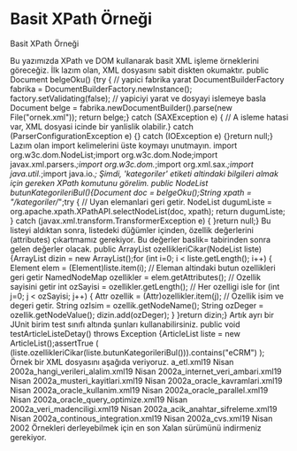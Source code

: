 # Basit XPath Örneği


Basit XPath Örneği



 Bu yazımızda XPath ve DOM kullanarak basit XML işleme örneklerini göreceğiz. İlk lazım olan, XML dosyasını sabit diskten okumaktır.                  public Document belgeOku() {try {  // yapici fabrika yarat  DocumentBuilderFactory fabrika = DocumentBuilderFactory.newInstance();  factory.setValidating(false);  // yapiciyi yarat ve dosyayi islemeye basla  Document belge = fabrika.newDocumentBuilder().parse(new File("ornek.xml"));  return belge;} catch (SAXException e) {  // A isleme hatasi var, XML dosyasi icinde bir yanlislik olabilir.} catch (ParserConfigurationException e) {} catch (IOException e) {}return null;}              Lazım olan import kelimelerini üste koymayı unutmayın.                import org.w3c.dom.NodeList;import org.w3c.dom.Node;import javax.xml.parsers.*;import org.w3c.dom.*;import org.xml.sax.*;import java.util.*;import java.io.*;              Şimdi, 'kategoriler' etiketi altindaki bilgileri almak için gereken XPath komutunu görelim.                  public NodeList butunKategorileriBul(){Document doc = belgeOku();String xpath = "/kategoriler/*";try {  // Uyan elemanlari geri getir.  NodeList dugumListe = org.apache.xpath.XPathAPI.selectNodeList(doc, xpath);  return dugumListe;      } catch (javax.xml.transform.TransformerException e) { }return null;}              Bu listeyi aldıktan sonra, listedeki düğümler içinden, özellik değerlerini (attributes) çıkartmamız gerekiyor. Bu değerler baslik= tabirinden sonra gelen değerler olacak.                  public ArrayList ozellikleriCikar(NodeList liste){ArrayList dizin = new ArrayList();for (int i=0; i < liste.getLength(); i++) {  Element elem = (Element)liste.item(i);  // Eleman altindaki butun ozellikleri geri getir  NamedNodeMap ozellikler = elem.getAttributes();  // Ozellik sayisini getir  int ozSayisi = ozellikler.getLength();  // Her ozelligi isle  for (int j=0; j < ozSayisi; j++) {    Attr ozellik = (Attr)ozellikler.item(j);    // Ozellik isim ve degeri getir.    String ozIsim  = ozellik.getNodeName();    String ozDeger = ozellik.getNodeValue();    dizin.add(ozDeger);  }  }return dizin;}              Artık ayrı bir JUnit birim test sınıfı altında şunları kullanabilirsiniz.                  public void testArticleListeDetay() throws Exception {ArticleList liste = new ArticleList();assertTrue (  (liste.ozellikleriCikar(liste.butunKategorileriBul())).contains("eCRM")  );              Örnek bir XML dosyasını aşağıda veriyoruz.              <?xml version="1.0" encoding="iso-8859-9"?><kategoriler><kategori baslik="eCRM"><yazi>a_etl.xml<tarih>19 Nisan 2002</tarih></yazi><yazi>a_hangi_verileri_alalim.xml<tarih>19 Nisan 2002</tarih></yazi><yazi>a_internet_veri_ambari.xml<tarih>19 Nisan 2002</tarih></yazi><yazi>a_musteri_kayitlari.xml<tarih>19 Nisan 2002</tarih></yazi><yazi>a_oracle_kavramlari.xml<tarih>19 Nisan 2002</tarih></yazi><yazi>a_oracle_kullanim.xml<tarih>19 Nisan 2002</tarih></yazi><yazi>a_oracle_parallel.xml<tarih>19 Nisan 2002</tarih></yazi><yazi>a_oracle_query_optimize.xml<tarih>19 Nisan 2002</tarih></yazi><yazi>a_veri_madenciligi.xml<tarih>19 Nisan 2002</tarih></yazi></kategori><kategori baslik="Genel"><yazi>a_acik_anahtar_sifreleme.xml<tarih>19 Nisan 2002</tarih></yazi><yazi>a_continous_integration.xml<tarih>19 Nisan 2002</tarih></yazi><yazi>a_cvs.xml<tarih>19 Nisan 2002</tarih></yazi></kategori></kategoriler>             Örnekleri derleyebilmek için en son Xalan sürümünü indirmeniz gerekiyor.




